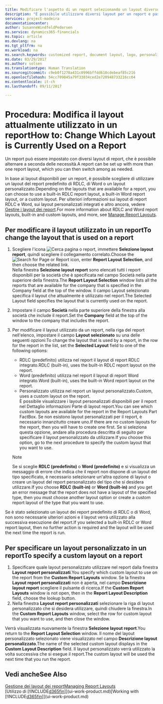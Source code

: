 ```yaml
---
title: Modificare l'aspetto di un report selezionando un layout diverso | Documenti Microsoft
description: "È possibile utilizzare diversi layout per un report e passate tra i layout per modificare l'aspetto di un report."
services: project-madeira
documentationcenter: 
author: SusanneWindfeldPedersen
ms.service: dynamics365-financials
ms.topic: article
ms.devlang: na
ms.tgt_pltfrm: na
ms.workload: na
ms.search.keywords: customized report, document layout, logo, personalize
ms.date: 03/29/2017
ms.author: solsen
ms.translationtype: Human Translation
ms.sourcegitcommit: c9eb0f1270a431c0996bffdd610cdebeaf85c216
ms.openlocfilehash: 54cc709845a79f33034ced2e720948733216cc04
ms.contentlocale: it-ch
ms.lasthandoff: 09/11/2017

---
```

# <a name="how-to-change-which-layout-is-currently-used-on-a-report"></a><span data-ttu-id="d23b3-103">Procedura: Modifica il layout attualmente utilizzato in un report</span><span class="sxs-lookup"><span data-stu-id="d23b3-103">How to: Change Which Layout is Currently Used on a Report</span></span>
<span data-ttu-id="d23b3-104">Un report può essere impostato con diversi layout di report, che è possibile alternare a seconda delle necessità.</span><span class="sxs-lookup"><span data-stu-id="d23b3-104">A report can be set up with more than one report layout, which you can then switch among as needed.</span></span>

<span data-ttu-id="d23b3-105">In base ai layout disponibili per un report, è possibile scegliere di utilizzare un layout del report predefinito di RDLC, di Word o un layout personalizzato.</span><span class="sxs-lookup"><span data-stu-id="d23b3-105">Depending on the layouts that are available for a report, you can choose to use a built-in RDLC report layout, a built-in Word report layout, or a custom layout.</span></span> <span data-ttu-id="d23b3-106">Per ulteriori informazioni sui layout di report RDLC e Word, sui layout personalizzati integrati e altro ancora, vedere [Gestire i layout dei report](ui-manage-report-layouts.md).</span><span class="sxs-lookup"><span data-stu-id="d23b3-106">For more information about RDLC and Word report layouts, built-in and custom layouts, and more, see [Manage Report Layouts](ui-manage-report-layouts.md).</span></span>

## <a name="to-change-the-layout-that-is-used-on-a-report"></a><span data-ttu-id="d23b3-107">Per modificare il layout utilizzato in un report</span><span class="sxs-lookup"><span data-stu-id="d23b3-107">To change the layout that is used on a report</span></span>
1. <span data-ttu-id="d23b3-108">Scegliere l'icona ![Cerca pagina o report](media/ui-search/search_small.png "Search for Page or Report icon"), immettere **Selezione layout report**, quindi scegliere il collegamento correlato.</span><span class="sxs-lookup"><span data-stu-id="d23b3-108">Choose the ![Search for Page or Report](media/ui-search/search_small.png "Search for Page or Report icon") icon, enter **Report Layout Selection**, and then choose the related link.</span></span>  
   <span data-ttu-id="d23b3-109">Nella finestra **Selezione layout report** sono elencati tutti i report disponibili per la società che è specificata nel campo Società nella parte superiore della finestra.</span><span class="sxs-lookup"><span data-stu-id="d23b3-109">The **Report Layout Selection** window lists all the reports that are available for the company that is specified in the Company field at the top of the window.</span></span> <span data-ttu-id="d23b3-110">Il campo Layout selezionato specifica il layout che attualmente è utilizzato nel report.</span><span class="sxs-lookup"><span data-stu-id="d23b3-110">The Selected Layout field specifies the layout that is currently used on the report.</span></span>
2. <span data-ttu-id="d23b3-111">Impostare il campo **Società** nella parte superiore della finestra alla società che include il report.</span><span class="sxs-lookup"><span data-stu-id="d23b3-111">Set the **Company** field at the top of the window to the company that includes the report.</span></span>
3. <span data-ttu-id="d23b3-112">Per modificare il layout utilizzato da un report, nella riga del report nell'elenco, impostare il campo **Layout selezionato** su una delle seguenti opzioni:</span><span class="sxs-lookup"><span data-stu-id="d23b3-112">To change the layout that is used by a report, in the row for the report in the list, set the **Selected Layout** field to one of the following options:</span></span>
   * <span data-ttu-id="d23b3-113">RDLC (predefinito) utilizza nel report il layout di report RDLC integrato.</span><span class="sxs-lookup"><span data-stu-id="d23b3-113">RDLC (built-in), uses the built-in RDLC report layout on the report.</span></span>
   * <span data-ttu-id="d23b3-114">Word (predefinito) utilizza nel report il layout di report Word integrato.</span><span class="sxs-lookup"><span data-stu-id="d23b3-114">Word (built-in), uses the built-in Word report layout on the report.</span></span>
   * <span data-ttu-id="d23b3-115">Personalizzato utilizza nel report un layout personalizzato.</span><span class="sxs-lookup"><span data-stu-id="d23b3-115">Custom, uses a custom layout on the report.</span></span>  
     <span data-ttu-id="d23b3-116">È possibile visualizzare i layout personalizzati disponibili per il report nel Dettaglio informazioni Parte di layout report.</span><span class="sxs-lookup"><span data-stu-id="d23b3-116">You can see which custom layouts are available for the report in the Report Layouts Part FactBox.</span></span> <span data-ttu-id="d23b3-117">Se non esistono layout personalizzati per il report, è necessario innanzitutto creare uno.</span><span class="sxs-lookup"><span data-stu-id="d23b3-117">If there are no custom layouts for the report, then you will have to create one first.</span></span> <span data-ttu-id="d23b3-118">Se si seleziona questa opzione, andare alla procedura descritta di seguito per specificare il layout personalizzato da utilizzare.</span><span class="sxs-lookup"><span data-stu-id="d23b3-118">If you choose this option, go to the next procedure to specify the custom layout that you want to use.</span></span>

    > [!NOTE]  
    >   <span data-ttu-id="d23b3-119">Se si sceglie **RDLC (predefinito)** o **Word (predefinito)** e si visualizza un messaggio di errore che indica che il report non dispone di un layout del tipo specificato, è necessario selezionare un'altra opzione di layout o creare un layout del report personalizzato del tipo che si desidera utilizzare.</span><span class="sxs-lookup"><span data-stu-id="d23b3-119">If you choose **RDLC (built-in)** or **Word (built-in)** and you get an error message that the report does not have a layout of the specified type, then you must choose another layout option or create a custom report layout of the type that you want to use.</span></span>

<span data-ttu-id="d23b3-120">Se è stato selezionato un layout dei report predefinito di RDLC o di Word, non sono necessarie ulteriori azioni e il layout verrà utilizzato alla successiva esecuzione del report.</span><span class="sxs-lookup"><span data-stu-id="d23b3-120">If you selected a built-in RDLC or Word report layout, then no further action is required and the layout will be used the next time the report is run.</span></span>

## <a name="to-specify-a-custom-layout-on-a-report"></a><span data-ttu-id="d23b3-121">Per specificare un layout personalizzato in un report</span><span class="sxs-lookup"><span data-stu-id="d23b3-121">To specify a custom layout on a report</span></span>
1. <span data-ttu-id="d23b3-122">Specificare quale layout personalizzato utilizzare nel report dalla finestra **Layout report personalizzati**.</span><span class="sxs-lookup"><span data-stu-id="d23b3-122">You specify which custom layout to use on the report from the **Custom Report Layouts** window.</span></span> <span data-ttu-id="d23b3-123">Se la finestra **Layout report personalizzati** non è aperta, nel campo **Descrizione layout report** scegliere il pulsante di ricerca.</span><span class="sxs-lookup"><span data-stu-id="d23b3-123">If the **Custom Report Layouts** window is not open, then in the **Report Layout Description** field, choose the lookup button.</span></span>
2. <span data-ttu-id="d23b3-124">Nella finestra **Layout report personalizzati** selezionare la riga di layout personalizzato che si desidera utilizzare, quindi chiudere la finestra.</span><span class="sxs-lookup"><span data-stu-id="d23b3-124">In the **Custom Report Layouts** window, select the row for custom layout that you want to use, and then close the window.</span></span>

<span data-ttu-id="d23b3-125">Verrà visualizzata nuovamente la finestra **Selezione layout report**.</span><span class="sxs-lookup"><span data-stu-id="d23b3-125">You return to the **Report Layout Selection** window.</span></span> <span data-ttu-id="d23b3-126">Il nome del layout personalizzato selezionato viene visualizzato nel campo **Descrizione layout personalizzato**.</span><span class="sxs-lookup"><span data-stu-id="d23b3-126">The name of the selected custom layout displays in the **Custom Layout Description** field.</span></span> <span data-ttu-id="d23b3-127">Il layout personalizzato verrà utilizzato la volta successiva che si esegue il report.</span><span class="sxs-lookup"><span data-stu-id="d23b3-127">The custom layout will be used the next time that you run the report.</span></span>

## <a name="see-also"></a><span data-ttu-id="d23b3-128">Vedi anche</span><span class="sxs-lookup"><span data-stu-id="d23b3-128">See Also</span></span>
[<span data-ttu-id="d23b3-129">Gestione dei layout dei report</span><span class="sxs-lookup"><span data-stu-id="d23b3-129">Managing Report Layouts</span></span>](ui-manage-report-layouts.md)  
<span data-ttu-id="d23b3-130">[Utilizzo di [!INCLUDE[d365fin](includes/d365fin_md.md)]](ui-work-product.md)</span><span class="sxs-lookup"><span data-stu-id="d23b3-130">[Working with [!INCLUDE[d365fin](includes/d365fin_md.md)]](ui-work-product.md)</span></span>

